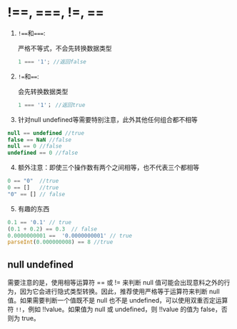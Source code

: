 # !==, ===, !=, ==
1. `!==`和`===`:

    严格不等式，不会先转换数据类型

    ```javascript
    1 === '1'; //返回false
    ```

2. `!=`和`==`:

   会先转换数据类型

    ```JavaScript
    1 === '1'； //返回true
    ```

3. 针对null undefined等需要特别注意，此外其他任何组合都不相等

```javascript
null == undefined //true
false == NaN //false
null == 0 //false
undefined == 0 //false
```

4. 额外注意：即使三个操作数有两个之间相等，也不代表三个都相等

```javascript
0 == "0"  //true
0 == []   //true
"0" == [] // false
```

5. 有趣的东西

```javascript
0.1 == '0.1' // true
(0.1 + 0.2) == 0.3  // false
0.0000000001 ==  '0.0000000001' // true
parseInt(0.000000008) == 8 //true
```

## null undefined
需要注意的是，使用相等运算符 == 或 != 来判断 null 值可能会出现意料之外的行为，因为它会进行隐式类型转换。因此，推荐使用严格等于运算符来判断 null 值。如果需要判断一个值既不是 null 也不是 undefined，可以使用双重否定运算符 `!!`，例如 !!value。如果值为 null 或 undefined，则 !!value 的值为 false，否则为 true。